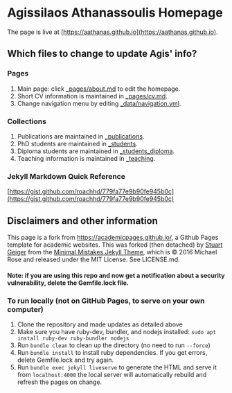 # Agissilaos Athanassoulis Homepage

The page is live at [https://aathanas.github.io](https://aathanas.github.io).

## Which files to change to update Agis' info?

### Pages
1. Main page: click [_pages/about.md](https://github.com/aathanas/aathanas.github.io/edit/master/_pages/about.md) to edit the homepage.
1. Short CV information is maintained in [_pages/cv.md](https://github.com/aathanas/aathanas.github.io/blob/master/_pages/cv.md).
1. Change navigation menu by editing [_data/navigation.yml](https://github.com/aathanas/aathanas.github.io/blob/master/_data/navigation.yml).

### Collections
1. Publications are maintained in [_publications](https://github.com/aathanas/aathanas.github.io/tree/master/_publications).
1. PhD students are maintained in [_students](https://github.com/aathanas/aathanas.github.io/tree/master/_students).
1. Diploma students are maintained in [_students_diploma](https://github.com/aathanas/aathanas.github.io/tree/master/_students_diploma).
1. Teaching information is maintained in [_teaching](https://github.com/aathanas/aathanas.github.io/tree/master/_teaching).

### Jekyll Markdown Quick Reference

[https://gist.github.com/roachhd/779fa77e9b90fe945b0c](https://gist.github.com/roachhd/779fa77e9b90fe945b0c)

## Disclaimers and other information

This page is a fork from https://academicpages.github.io/, a Github Pages template for academic websites. This was forked (then detached) by [Stuart Geiger](https://github.com/staeiou) from the [Minimal Mistakes Jekyll Theme](https://mmistakes.github.io/minimal-mistakes/), which is © 2016 Michael Rose and released under the MIT License. See LICENSE.md.

#### Note: if you are using this repo and now get a notification about a security vulnerability, delete the Gemfile.lock file. 

### To run locally (not on GitHub Pages, to serve on your own computer)

1. Clone the repository and made updates as detailed above
1. Make sure you have ruby-dev, bundler, and nodejs installed: `sudo apt install ruby-dev ruby-bundler nodejs`
1. Run `bundle clean` to clean up the directory (no need to run `--force`)
1. Run `bundle install` to install ruby dependencies. If you get errors, delete Gemfile.lock and try again.
1. Run `bundle exec jekyll liveserve` to generate the HTML and serve it from `localhost:4000` the local server will automatically rebuild and refresh the pages on change.

